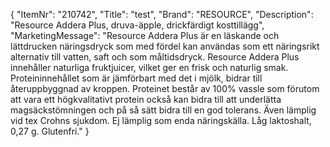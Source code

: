 {
  "ItemNr": "210742",
  "Title": "test",
  "Brand": "RESOURCE",
  "Description": "Resource Addera Plus, druva-äpple, drickfärdigt kosttillägg",
  "MarketingMessage": "Resource Addera Plus är en läskande och lättdrucken näringsdryck som med fördel kan användas som ett näringsrikt alternativ till vatten, saft och som måltidsdryck. Resource Addera Plus innehåller naturliga fruktjuicer, vilket ger en frisk och naturlig smak. Proteininnehållet som är jämförbart med det i mjölk, bidrar till återuppbyggnad av kroppen. Proteinet består av 100% vassle som förutom att vara ett högkvalitativt protein också kan bidra till att underlätta magsäckstömningen och på så sätt bidra till en god tolerans. Även lämplig vid tex Crohns sjukdom. Ej lämplig som enda näringskälla. Låg laktoshalt, 0,27 g. Glutenfri."
}